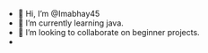 - 👋 Hi, I’m @Imabhay45
- 🌱 I’m currently learning java.
- 💞️ I’m looking to collaborate on beginner projects.
- 

<!---
Imabhay45/Imabhay45 is a ✨ special ✨ repository because its `README.md` (this file) appears on your GitHub profile.
You can click the Preview link to take a look at your changes.
--->
